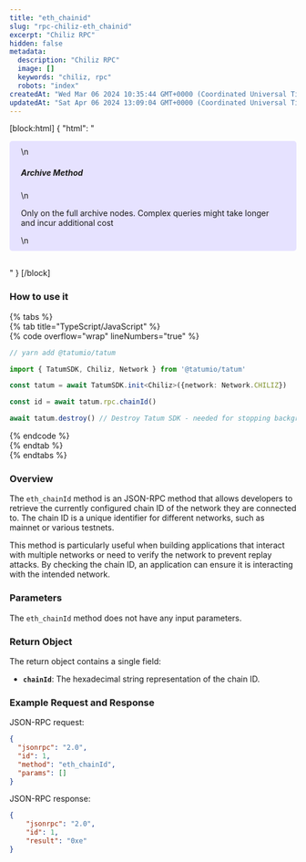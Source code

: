 ```yaml
---
title: "eth_chainid"
slug: "rpc-chiliz-eth_chainid"
excerpt: "Chiliz RPC"
hidden: false
metadata: 
  description: "Chiliz RPC"
  image: []
  keywords: "chiliz, rpc"
  robots: "index"
createdAt: "Wed Mar 06 2024 10:35:44 GMT+0000 (Coordinated Universal Time)"
updatedAt: "Sat Apr 06 2024 13:09:04 GMT+0000 (Coordinated Universal Time)"
---
```

[block:html]
{
  "html": "<div style="padding: 10px 20px; border-radius: 5px; background-color: #e6e2ff; margin: 0 0 30px 0;">\n  <h5>Archive Method</h5>\n  <p>Only on the full archive nodes. Complex queries might take longer and incur additional cost</p>\n</div>"
}
[/block]


### How to use it

{% tabs %}  
{% tab title="TypeScript/JavaScript" %}  
{% code overflow="wrap" lineNumbers="true" %}

```typescript
// yarn add @tatumio/tatum

import { TatumSDK, Chiliz, Network } from '@tatumio/tatum'

const tatum = await TatumSDK.init<Chiliz>({network: Network.CHILIZ})

const id = await tatum.rpc.chainId()

await tatum.destroy() // Destroy Tatum SDK - needed for stopping background jobs
```

{% endcode %}  
{% endtab %}  
{% endtabs %}

### Overview

The `eth_chainId` method is an JSON-RPC method that allows developers to retrieve the currently configured chain ID of the network they are connected to. The chain ID is a unique identifier for different networks, such as mainnet or various testnets.

This method is particularly useful when building applications that interact with multiple networks or need to verify the network to prevent replay attacks. By checking the chain ID, an application can ensure it is interacting with the intended network.

### Parameters

The `eth_chainId` method does not have any input parameters.

### Return Object

The return object contains a single field:

- **`chainId`**: The hexadecimal string representation of the chain ID.

### Example Request and Response

JSON-RPC request:

```json
{
  "jsonrpc": "2.0",
  "id": 1,
  "method": "eth_chainId",
  "params": []
}
```

JSON-RPC response:

```json
{
    "jsonrpc": "2.0",
    "id": 1,
    "result": "0xe"
}
```
